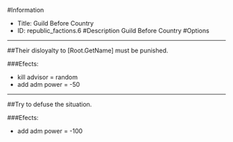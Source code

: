 #Information
 - Title: Guild Before Country
 - ID: republic_factions.6
#Description
Guild Before Country
#Options

___
##Their disloyalty to [Root.GetName] must be punished.

###Efects:<ul><li>kill advisor = random</li><li>add adm power = -50</li></ul>

___
##Try to defuse the situation.

###Efects:<ul><li>add adm power = -100</li></ul>

